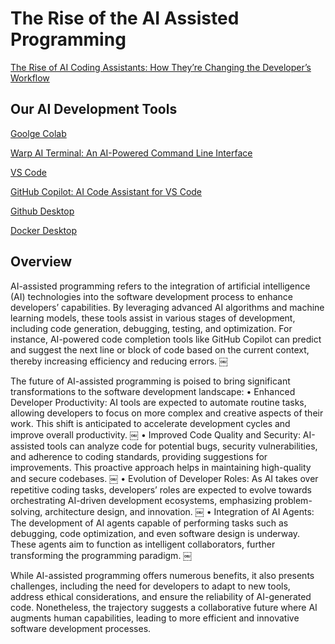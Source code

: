# The Rise of the AI Assisted Programming

[The Rise of AI Coding Assistants: How They’re Changing the Developer’s Workflow](https://dev.to/arjun98k/the-rise-of-ai-coding-assistants-how-theyre-changing-the-developers-workflow-19p5)

## Our AI Development Tools

[Goolge Colab](https://colab.research.google.com/)

[Warp AI Terminal: An AI-Powered Command Line Interface](https://www.warp.dev/)

[VS Code](https://code.visualstudio.com/)

[GitHub Copilot: AI Code Assistant for VS Code](https://code.visualstudio.com/docs/copilot/setup-simplified)

[Github Desktop](https://desktop.github.com/download/)

[Docker Desktop](https://www.docker.com/products/docker-desktop/)

## Overview

AI-assisted programming refers to the integration of artificial intelligence (AI) technologies into the software development process to enhance developers’ capabilities. By leveraging advanced AI algorithms and machine learning models, these tools assist in various stages of development, including code generation, debugging, testing, and optimization. For instance, AI-powered code completion tools like GitHub Copilot can predict and suggest the next line or block of code based on the current context, thereby increasing efficiency and reducing errors.  ￼

The future of AI-assisted programming is poised to bring significant transformations to the software development landscape:
	•	Enhanced Developer Productivity: AI tools are expected to automate routine tasks, allowing developers to focus on more complex and creative aspects of their work. This shift is anticipated to accelerate development cycles and improve overall productivity.  ￼
	•	Improved Code Quality and Security: AI-assisted tools can analyze code for potential bugs, security vulnerabilities, and adherence to coding standards, providing suggestions for improvements. This proactive approach helps in maintaining high-quality and secure codebases.  ￼
	•	Evolution of Developer Roles: As AI takes over repetitive coding tasks, developers’ roles are expected to evolve towards orchestrating AI-driven development ecosystems, emphasizing problem-solving, architecture design, and innovation.  ￼
	•	Integration of AI Agents: The development of AI agents capable of performing tasks such as debugging, code optimization, and even software design is underway. These agents aim to function as intelligent collaborators, further transforming the programming paradigm.  ￼

While AI-assisted programming offers numerous benefits, it also presents challenges, including the need for developers to adapt to new tools, address ethical considerations, and ensure the reliability of AI-generated code. Nonetheless, the trajectory suggests a collaborative future where AI augments human capabilities, leading to more efficient and innovative software development processes.


